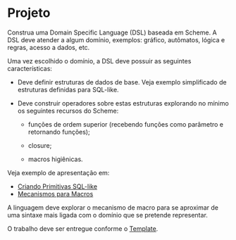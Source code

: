 # Projeto

Construa uma Domain Specific Language (DSL) baseada em Scheme. A DSL deve atender a algum domínio, exemplos: gráfico, autômatos, lógica e regras, acesso a dados, etc.

Uma vez escolhido o domínio, a DSL deve possuir as seguintes características:

* Deve definir estruturas de dados de base. Veja exemplo simplificado de estruturas definidas para SQL-like.

* Deve construir operadores sobre estas estruturas explorando no mínimo os seguintes recursos do Scheme:

  * funções de ordem superior (recebendo funções como parâmetro e retornando funções);

  * closure;

  * macros higiênicas.

Veja exemplo de apresentação em:
* [Criando Primitivas SQL-like](macros-abstraction.ipynb)
* [Mecanismos para Macros](macros-mechanisms.ipynb)

A linguagem deve explorar o mecanismo de macro para se aproximar de uma sintaxe mais ligada com o domínio que se pretende representar.

O trabalho deve ser entregue conforme o [Template](template.md).

